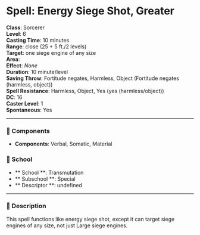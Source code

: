 
# Spell: Energy Siege Shot, Greater
**Class**: Sorcerer  
**Level**: 6  
**Casting Time**: 10 minutes  
**Range**: close (25 + 5 ft./2 levels)  
**Target**: one siege engine of any size  
**Area**:   
**Effect**: _None_  
**Duration**: 10 minute/level  
**Saving Throw**: Fortitude negates, Harmless, Object (Fortitude negates (harmless, object))  
**Spell Resistance**: Harmless, Object, Yes (yes (harmless/object))  
**DC**: 16  
**Caster Level**: 1  
**Spontaneous**: Yes

---

### 🔮 Components
- **Components**: Verbal, Somatic, Material

### 🏫 School
- ** School **: Transmutation
- ** Subschool **: Special
- ** Descriptor **: undefined
---

### 📜 Description
This spell functions like energy siege shot, except it can target siege engines of any size, not just Large siege engines.
